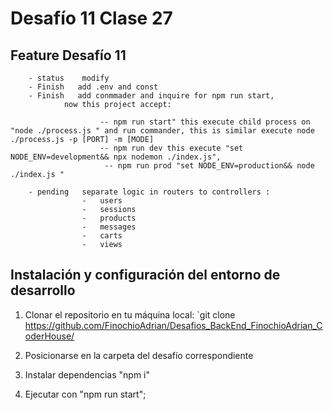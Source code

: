 # Desafío 11 Clase 27

## Feature Desafío 11

        - status    modify
        - Finish   add .env and const
        - Finish   add conmmader and inquire for npm run start,
                now this project accept:
                
                        -- npm run start" this execute child process on "node ./process.js " and run commander, this is similar execute node ./process.js -p [PORT] -m [MODE]
                        -- npm run dev this execute "set NODE_ENV=development&& npx nodemon ./index.js",
                         -- npm run prod "set NODE_ENV=production&& node ./index.js "

        - pending   separate logic in routers to controllers :
                    -   users
                    -   sessions
                    -   products
                    -   messages
                    -   carts
                    -   views

## Instalación y configuración del entorno de desarrollo

1. Clonar el repositorio en tu máquina local: `git clone <https://github.com/FinochioAdrian/Desafios_BackEnd_FinochioAdrian_CoderHouse/>

2. Posicionarse en la carpeta del desafío correspondiente

3. Instalar dependencias "npm i"

4. Ejecutar con "npm run start";
